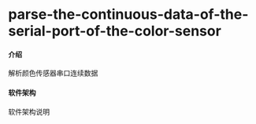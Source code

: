 # parse-the-continuous-data-of-the-serial-port-of-the-color-sensor

#### 介绍
解析颜色传感器串口连续数据

#### 软件架构
软件架构说明
